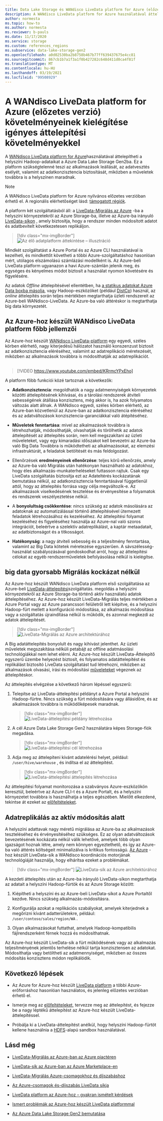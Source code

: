 ```yaml
---
title: Data Lake Storage és WANdisco LiveData platform for Azure (előzetes verzió)
description: A WANdisco LiveData platform for Azure használatával áttelepítheti a helyszíni Hadoop-adataikat a Azure Data Lake Storage Gen2ba.
author: normesta
ms.topic: how-to
ms.author: normesta
ms.reviewer: b-pauls
ms.date: 11/17/2020
ms.service: storage
ms.custom: references_regions
ms.subservice: data-lake-storage-gen2
ms.openlocfilehash: a0d02530ba2b8758b467b77ff639437675e4cc81
ms.sourcegitcommit: 867cb1b7a1f3a1f0b427282c648d411d0ca4f81f
ms.translationtype: MT
ms.contentlocale: hu-HU
ms.lasthandoff: 03/19/2021
ms.locfileid: "99508929"
---
```

# <a name="meet-demanding-migration-requirements-with-wandisco-livedata-platform-for-azure-preview"></a>A WANdisco LiveData platform for Azure (előzetes verzió) követelményeinek kielégítése igényes áttelepítési követelményekkel

A [WANdisco LiveData platform for Azure](https://docs.wandisco.com/live-data-platform/docs/landing/)használatával áttelepítheti a helyszíni Hadoop-adataikat a Azure Data Lake Storage Gen2ba. Ez a platform szükségtelenné teszi az alkalmazások leállását, az adatvesztés esélyét, valamint az adatkonzisztencia biztosítását, miközben a műveletek továbbra is a helyszínen maradnak.  

> [!NOTE]
> A WANdisco LiveData platform for Azure nyilvános előzetes verzióban érhető el. A regionális elérhetőséget lásd: [támogatott régiók](https://docs.wandisco.com/live-data-platform/docs/prereq#supported-regions).

A platform két szolgáltatásból áll: a [LiveData-Migrálás az Azure](https://www.wandisco.com/products/livedata-migrator-for-azure) -ba a helyszíni környezetekről az Azure Storage-ba, illetve az Azure-ba irányuló [LiveData-síkon](https://www.wandisco.com/products/livedata-plane-for-azure) , amely biztosítja, hogy a rendszer minden módosított adatot és adatbevitelt következetesen replikáljon. 

> [!div class="mx-imgBorder"]
> ![Az élő adatplatform áttekintése – illusztráció](./media/migrate-gen2-wandisco-live-data-platform/live-data-platform-overview.png)

Mindkét szolgáltatást a Azure Portal és az Azure CLI használatával is kezelheti, és mindkettőt követheti a többi Azure-szolgáltatáshoz hasonlóan mért, utólagos elszámolású számlázási modellként is. Az Azure-beli LiveData platform ugyanazon a havi Azure-számlán jelenik meg, és egységes és kényelmes módot biztosít a használat nyomon követésére és figyelésére.

Az adatok _Offline_ áttelepítésével ellentétben, ha [a statikus adatokat Azure Data boxba másolja](./data-lake-storage-migrate-on-premises-hdfs-cluster.md), vagy Hadoop-eszközöket (például [DistCp](https://hadoop.apache.org/docs/current/hadoop-distcp/DistCp.html)) használ, az _online_ áttelepítés során teljes mértékben megtarthatja üzleti rendszereit az Azure-beli WANdisco-LiveData. Az Azure-ba való áttéréskor is megtarthatja big data környezetét.

## <a name="key-features-of-wandisco-livedata-platform-for-azure"></a>Az Azure-hoz készült WANdisco LiveData platform főbb jellemzői

Az Azure-hoz készült [WANdisco LiveData-platform](https://docs.wandisco.com/live-data-platform/docs/landing/) egy egyedi, széles körben elérhető, nagy kiterjedésű hálózatot használó konszenzust biztosít az adatkonzisztencia eléréséhez, valamint az adatreplikáció méretezését, miközben az alkalmazások továbbra is módosíthatják az adatreplikációt. <br><br>

>[!VIDEO https://www.youtube.com/embed/KRrmcYPxEho] 

A platform főbb funkciói közé tartoznak a következők:

- **Adatkonzisztencia**: megoldhatók a nagy adatmennyiségek környezetek közötti áttelepítésének kihívásai, és a tárolási rendszerek átviteli sebességének átállása konzisztens, még akkor is, ha azok folyamatos változás alatt állnak. A WANdisco egyedi, széles körben elérhető, az Azure-ban közvetlenül az Azure-ban az adatkonzisztencia eléréséhez és az adatváltozások konzisztencia-garanciákkal való átépítéséhez.

- **Műveletek fenntartása**: mivel az alkalmazások továbbra is létrehozhatják, módosíthatják, olvashatják és törölhetik az adatok áttelepítését az áttelepítés során, nem kell megszakítani az üzleti műveleteket, vagy egy kimaradási időszakot kell bevezetni az Azure-ba való Big Data Továbbra is működtetheti az alkalmazásokat, az elemzési infrastruktúrát, a feladatok betöltését és más feldolgozást.

- Ellenőrzések **eredményeinek ellenőrzése**: teljes körű ellenőrzés, amely az Azure-ba való Migrálás után hatékonyan használható az adatokhoz, hogy éles alkalmazás-munkaterheléseket futtasson rajtuk. Csak egy LiveData szolgáltatás biztosítja ezt az Adateltérés kockázatának bemutatása nélkül, az adatkonzisztencia fenntartásával függetlenül attól, hogy az áttelepítés forrása vagy célja megváltozik-e. Az alkalmazások viselkedésének tesztelése és érvényesítése a folyamatok és rendszerek veszélyeztetése nélkül.

- A **bonyolultság csökkentése**: nincs szükség az adatok másolására az adatoknak az automatizálással történő áttelepítésével ütemezett feladatok létrehozásához és kezeléséhez. Az áttelepítési folyamat kezeléséhez és figyeléséhez használja az Azure-nal való szoros integrációt, beleértve a szelektív adatreplikálást, a kaptár metaadatait, az adatbiztonságot és a titkosságot.

- **Hatékonyság**: a nagy átviteli sebesség és a teljesítmény fenntartása, valamint az Big Data kötetek méretezése egyszerűen. A sávszélesség-használat szabályozásával gondoskodhat arról, hogy az áttelepítési célokat az egyéb rendszerműveletek befolyásolása nélkül is kielégítse.

## <a name="migrate-big-data-faster-without-risk"></a>big data gyorsabb Migrálás kockázat nélkül

Az Azure-hoz készült WANdisco LiveData platform első szolgáltatása az Azure-beli [LiveData-áttelepítési](https://www.wandisco.com/products/livedata-migrator-for-azure)szolgáltatás. megoldás a helyszíni környezetekről az Azure Storage-ba történő aktív használatú adatok áttelepítéséhez. Az Azure-hoz készült LiveData-Migrálás teljes mértékben a Azure Portal vagy az Azure parancssori felületről lett kiépítve, és a helyszíni Hadoop-fürt mellett a konfiguráció módosítása, az alkalmazás módosítása vagy a szolgáltatás újraindítása nélkül is működik, és azonnal megkezdi az adatok áttelepítését.

> [!div class="mx-imgBorder"]
> ![LiveData-Migrálás az Azure architektúrához](./media/migrate-gen2-wandisco-live-data-platform/live-data-migrator-architecture.png)

A Big adatáttelepítés bonyolult és nagy kihívást jelenthet. Az üzleti műveletek megszakítása nélküli petabájt az offline adatmásolási technológiákkal nem lehet elérni. Az Azure-hoz készült LiveData-Áttelepítő egyszerű üzembe helyezést biztosít, és folyamatos adatáttelepítést és replikálást biztosító LiveData szolgáltatást tud létrehozni, miközben az alkalmazások olvasási, írási és módosítási [műveleteket](https://www.wandisco.com/products/livedata-migrator-for-azure) végeznek az áttelepítéskor.

Az áttelepítés elvégzése a következő három lépéssel egyszerű:

1. Telepítse az LiveData-áttelepítési példányt a Azure Portal a helyszíni Hadoop-fürtre. Nincs szükség a fürt módosítására vagy állásidőre, és az alkalmazások továbbra is működőképesek maradnak.

   > [!div class="mx-imgBorder"]
   >![LiveData-áttelepítési példány létrehozása](./media/migrate-gen2-wandisco-live-data-platform/create-live-data-migrator.png)

2. A cél Azure Data Lake Storage Gen2 használatára képes Storage-fiók megadása.

   > [!div class="mx-imgBorder"]
   >![LiveData-áttelepítési cél létrehozása](./media/migrate-gen2-wandisco-live-data-platform/create-target.png)

3. Adja meg az áttelepíteni kívánt adatelérési helyet, például: `/user/hive/warehouse` , és indítsa el az áttelepítést.

   > [!div class="mx-imgBorder"]
   > ![LiveData-áttelepítési áttelepítés létrehozása](./media/migrate-gen2-wandisco-live-data-platform/create-migration.png)

Az áttelepítési folyamat monitorozása a szabványos Azure-eszközökön keresztül, beleértve az Azure CLI-t és a Azure Portalt, és a helyszíni környezetet továbbra is használhatja a teljes egészében. Mielőtt elkezdené, tekintse át ezeket az [előfeltételeket](https://docs.wandisco.com/live-data-platform/docs/prereq/).

## <a name="replicate-data-under-active-change"></a>Adatreplikálás az aktív módosítás alatt

A helyszíni adattavak nagy méretű migrálása az Azure-ba az alkalmazások teszteléséhez és érvényesítéséhez szükséges. Ez az olyan adatváltozások bevezetésének kockázata nélkül válik lehetővé, amelyek több olyan igazságot hoznak létre, amely nem könnyen egyeztethető, és így az Azure-ba való áttérés költségeit minimalizálva is kritikus fontosságú. [Az Azure](https://www.wandisco.com/products/livedata-plane-for-azure) -hoz készült LiveData-sík a WANdisco koordinációs motorjának technológiáját használja, hogy elhárítsa ezeket a problémákat.

> [!div class="mx-imgBorder"]
> ![LiveData-sík az Azure architektúrához](./media/migrate-gen2-wandisco-live-data-platform/live-data-plane-architecture.png)

A kezdeti áttelepítés után az Azure-ba irányuló LiveData-síkon megtarthatja az adatait a helyszíni Hadoop-fürtök és az Azure Storage között:

1. Kiépítheti a helyszíni és az Azure-beli LiveData-síkot a Azure Portaltől kezdve. Nincs szükség alkalmazás-módosításra.

2. Konfigurálja azokat a replikációs szabályokat, amelyek kiterjednek a megőrizni kívánt adatterületekre, például: `/user/contoso/sales/region/WA` .

3. Olyan alkalmazásokat futtathat, amelyek Hadoop-kompatibilis fájlrendszerként férnek hozzá és módosíthatnak.

Az Azure-hoz készült LiveData-sík a fürt működésének vagy az alkalmazás teljesítményének jelentős terhelése nélkül tartja konzisztensen az adatokat. Módosíthatja vagy betöltheti az adatmennyiséget, miközben az összes módosítás konzisztens módon replikálódik.

## <a name="next-steps"></a>Következő lépések

- Az Azure for Azure-hoz készült [LiveData platform](https://docs.wandisco.com/live-data-platform/docs/landing/) a többi Azure-erőforráshoz hasonlóan használatos, és jelenleg előzetes verzióban érhető el. 

- Ismerje meg az [előfeltételeket](https://docs.wandisco.com/live-data-platform/docs/prereq/), tervezze meg az áttelepítést, és fejezze be a nagy léptékű áttelepítést az Azure-hoz készült LiveData-áttelepítéssel.

- Próbálja ki a LiveData-áttelepítést anélkül, hogy helyszíni Hadoop-fürtöt kellene használnia a [HDFS](https://docs.wandisco.com/live-data-platform/docs/create-sandbox-intro/)-alapú sandbox használatával.

## <a name="see-also"></a>Lásd még

- [LiveData-Migrálás az Azure-ban az Azure piactéren](https://azuremarketplace.microsoft.com/marketplace/apps/wandisco.ldm?tab=Overview)

- [LiveData-sík az Azure-ban az Azure Marketplace-en](https://azuremarketplace.microsoft.com/marketplace/apps/wandisco.ldp?tab=Overview)

- [LiveData-Migrálás Azure-csomagokhoz és díjszabáshoz](https://azuremarketplace.microsoft.com/marketplace/apps/wandisco.ldm?tab=PlansAndPrice)

- [Az Azure-csomagok és-díjszabás LiveData síkja](https://azuremarketplace.microsoft.com/marketplace/apps/wandisco.ldp?tab=PlansAndPrice) 

- [LiveData platform az Azure-hoz – gyakran ismételt kérdések](https://docs.wandisco.com/live-data-platform/docs/faq/)

- [Ismert problémák az Azure-hoz készült LiveData platformmal](https://docs.wandisco.com/live-data-platform/docs/known-issues/)

- [Az Azure Data Lake Storage Gen2 bemutatása](data-lake-storage-introduction.md)